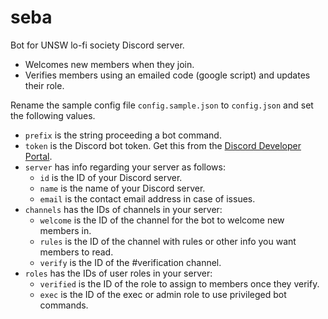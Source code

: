 # seba
Bot for UNSW lo-fi society Discord server.

* Welcomes new members when they join.
* Verifies members using an emailed code (google script) and updates their role.

Rename the sample config file `config.sample.json` to `config.json` and set the following values.

* `prefix` is the string proceeding a bot command.
* `token` is the Discord bot token. Get this from the [Discord Developer Portal](https://discordapp.com/developers/applications/).
* `server` has info regarding your server as follows:
    - `id` is the ID of your Discord server.
    - `name` is the name of your Discord server.
    - `email` is the contact email address in case of issues.
* `channels` has the IDs of channels in your server:
    - `welcome` is the ID of the channel for the bot to welcome new members in.
    - `rules` is the ID of the channel with rules or other info you want members to read.
    - `verify` is the ID of the #verification channel.
* `roles` has the IDs of user roles in your server:
    - `verified` is the ID of the role to assign to members once they verify.
    - `exec` is the ID of the exec or admin role to use privileged bot commands.